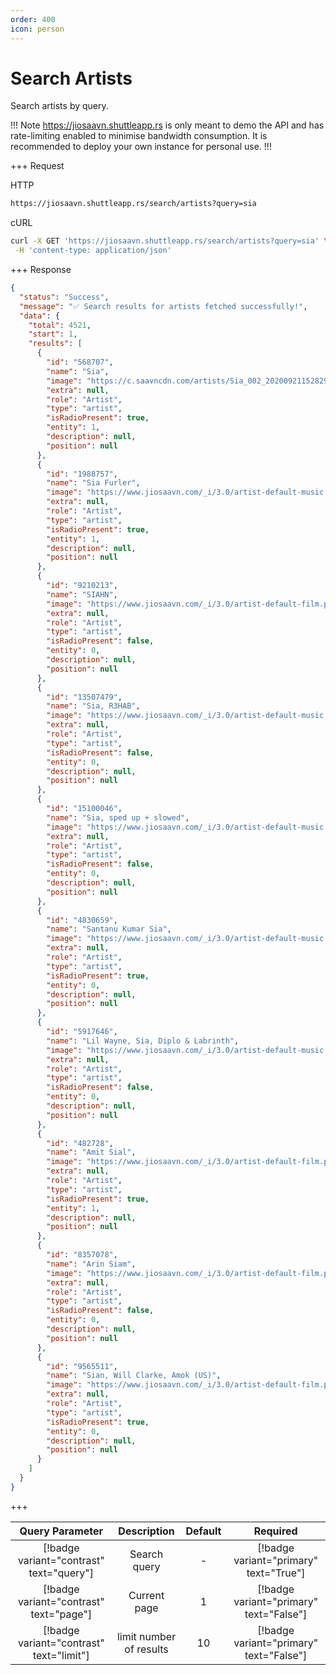 ```yaml
---
order: 400
icon: person
---
```


# Search Artists

Search artists by query.

!!! Note
<https://jiosaavn.shuttleapp.rs> is only meant to demo the API and has rate-limiting enabled to minimise bandwidth consumption.
It is recommended to deploy your own instance for personal use.
!!!

+++ Request

HTTP

```bash
https://jiosaavn.shuttleapp.rs/search/artists?query=sia
```

cURL

```bash
curl -X GET 'https://jiosaavn.shuttleapp.rs/search/artists?query=sia' \
 -H 'content-type: application/json'
```

+++ Response

```json
{
  "status": "Success",
  "message": "✅ Search results for artists fetched successfully!",
  "data": {
    "total": 4521,
    "start": 1,
    "results": [
      {
        "id": "568707",
        "name": "Sia",
        "image": "https://c.saavncdn.com/artists/Sia_002_20200921152829_50x50.jpg",
        "extra": null,
        "role": "Artist",
        "type": "artist",
        "isRadioPresent": true,
        "entity": 1,
        "description": null,
        "position": null
      },
      {
        "id": "1988757",
        "name": "Sia Furler",
        "image": "https://www.jiosaavn.com/_i/3.0/artist-default-music.png",
        "extra": null,
        "role": "Artist",
        "type": "artist",
        "isRadioPresent": true,
        "entity": 1,
        "description": null,
        "position": null
      },
      {
        "id": "9210213",
        "name": "SIAHN",
        "image": "https://www.jiosaavn.com/_i/3.0/artist-default-film.png",
        "extra": null,
        "role": "Artist",
        "type": "artist",
        "isRadioPresent": false,
        "entity": 0,
        "description": null,
        "position": null
      },
      {
        "id": "13507479",
        "name": "Sia, R3HAB",
        "image": "https://www.jiosaavn.com/_i/3.0/artist-default-music.png",
        "extra": null,
        "role": "Artist",
        "type": "artist",
        "isRadioPresent": false,
        "entity": 0,
        "description": null,
        "position": null
      },
      {
        "id": "15100046",
        "name": "Sia, sped up + slowed",
        "image": "https://www.jiosaavn.com/_i/3.0/artist-default-music.png",
        "extra": null,
        "role": "Artist",
        "type": "artist",
        "isRadioPresent": false,
        "entity": 0,
        "description": null,
        "position": null
      },
      {
        "id": "4830659",
        "name": "Santanu Kumar Sia",
        "image": "https://www.jiosaavn.com/_i/3.0/artist-default-music.png",
        "extra": null,
        "role": "Artist",
        "type": "artist",
        "isRadioPresent": true,
        "entity": 0,
        "description": null,
        "position": null
      },
      {
        "id": "5917646",
        "name": "Lil Wayne, Sia, Diplo & Labrinth",
        "image": "https://www.jiosaavn.com/_i/3.0/artist-default-music.png",
        "extra": null,
        "role": "Artist",
        "type": "artist",
        "isRadioPresent": false,
        "entity": 0,
        "description": null,
        "position": null
      },
      {
        "id": "482728",
        "name": "Amit Sial",
        "image": "https://www.jiosaavn.com/_i/3.0/artist-default-film.png",
        "extra": null,
        "role": "Artist",
        "type": "artist",
        "isRadioPresent": true,
        "entity": 1,
        "description": null,
        "position": null
      },
      {
        "id": "8357078",
        "name": "Arin Siam",
        "image": "https://www.jiosaavn.com/_i/3.0/artist-default-film.png",
        "extra": null,
        "role": "Artist",
        "type": "artist",
        "isRadioPresent": false,
        "entity": 0,
        "description": null,
        "position": null
      },
      {
        "id": "9565511",
        "name": "Sian, Will Clarke, Amok (US)",
        "image": "https://www.jiosaavn.com/_i/3.0/artist-default-film.png",
        "extra": null,
        "role": "Artist",
        "type": "artist",
        "isRadioPresent": true,
        "entity": 0,
        "description": null,
        "position": null
      }
    ]
  }
}
```

+++

|           **Query Parameter**            |     **Description**     | **Default** |              **Required**               |
| :--------------------------------------: | :---------------------: | :---------: | :-------------------------------------: |
| [!badge variant="contrast" text="query"] |      Search query       |      -      | [!badge variant="primary" text="True"]  |
| [!badge variant="contrast" text="page"]  |      Current page       |      1      | [!badge variant="primary" text="False"] |
| [!badge variant="contrast" text="limit"] | limit number of results |     10      | [!badge variant="primary" text="False"] |
